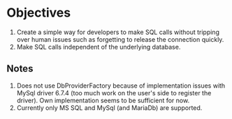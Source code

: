 Objectives
==========
1. Create a simple way for developers to make SQL calls without tripping over human issues such as forgetting to release the connection quickly.
2. Make SQL calls independent of the underlying database. 

Notes
-----
1. Does not use DbProviderFactory because of implementation issues with MySql driver 6.7.4 (too much work on the user's side to register the driver). Own implementation seems to be sufficient for now.
2. Currently only MS SQL and MySql (and MariaDb) are supported.
